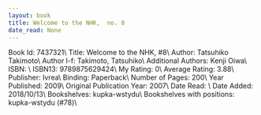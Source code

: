 ```yaml
---
layout: book
title: Welcome to the NHK,  no. 8
date_read: None
---
```


Book Id: 7437321\ 
Title: Welcome to the NHK, #8\ 
Author: Tatsuhiko Takimoto\ 
Author l-f: Takimoto, Tatsuhiko\ 
Additional Authors: Kenji Oiwa\ 
ISBN: \ 
ISBN13: 9789875629424\ 
My Rating: 0\ 
Average Rating: 3.88\ 
Publisher: Ivrea\ 
Binding: Paperback\ 
Number of Pages: 200\ 
Year Published: 2009\ 
Original Publication Year: 2007\ 
Date Read: \ 
Date Added: 2018/10/13\ 
Bookshelves: kupka-wstydu\ 
Bookshelves with positions: kupka-wstydu (#78)\ 

